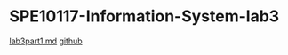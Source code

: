 # SPE10117-Information-System-lab3
[lab3part1.md](https://github.com/peonyau/SPE10117-Information-System-lab3/blob/main/lab3part1.md)
[github](https://github.com/peonyau)
